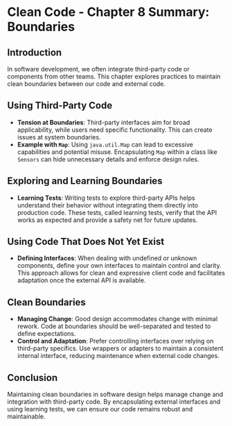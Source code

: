 # Clean Code - Chapter 8 Summary: Boundaries

## Introduction
In software development, we often integrate third-party code or components from other teams. This chapter explores practices to maintain clean boundaries between our code and external code.

## Using Third-Party Code
- **Tension at Boundaries**: Third-party interfaces aim for broad applicability, while users need specific functionality. This can create issues at system boundaries.
- **Example with `Map`**: Using `java.util.Map` can lead to excessive capabilities and potential misuse. Encapsulating `Map` within a class like `Sensors` can hide unnecessary details and enforce design rules.

## Exploring and Learning Boundaries
- **Learning Tests**: Writing tests to explore third-party APIs helps understand their behavior without integrating them directly into production code. These tests, called learning tests, verify that the API works as expected and provide a safety net for future updates.

## Using Code That Does Not Yet Exist
- **Defining Interfaces**: When dealing with undefined or unknown components, define your own interfaces to maintain control and clarity. This approach allows for clean and expressive client code and facilitates adaptation once the external API is available.

## Clean Boundaries
- **Managing Change**: Good design accommodates change with minimal rework. Code at boundaries should be well-separated and tested to define expectations.
- **Control and Adaptation**: Prefer controlling interfaces over relying on third-party specifics. Use wrappers or adapters to maintain a consistent internal interface, reducing maintenance when external code changes.

## Conclusion
Maintaining clean boundaries in software design helps manage change and integration with third-party code. By encapsulating external interfaces and using learning tests, we can ensure our code remains robust and maintainable.